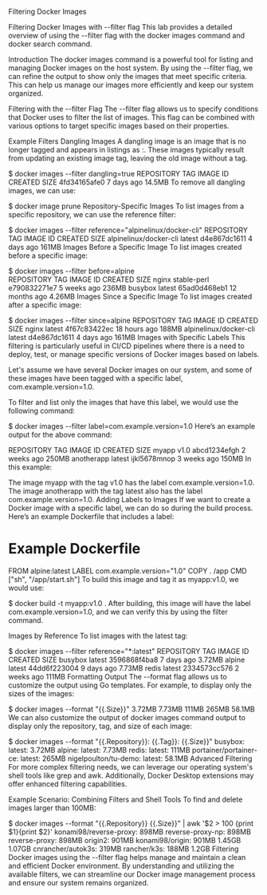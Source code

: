 Filtering Docker Images

Filtering Docker Images with --filter flag
This lab provides a detailed overview of using the --filter flag with the docker images command and docker search command.

Introduction
The docker images command is a powerful tool for listing and managing Docker images on the host system. By using the --filter flag, we can refine the output to show only the images that meet specific criteria. This can help us manage our images more efficiently and keep our system organized.

Filtering with the --filter Flag
The --filter flag allows us to specify conditions that Docker uses to filter the list of images. This flag can be combined with various options to target specific images based on their properties.

Example Filters
Dangling Images
A dangling image is an image that is no longer tagged and appears in listings as <none>:<none>. These images typically result from updating an existing image tag, leaving the old image without a tag.

$ docker images --filter dangling=true
REPOSITORY TAG IMAGE ID CREATED SIZE
<none> <none> 4fd34165afe0 7 days ago 14.5MB
To remove all dangling images, we can use:

$ docker image prune
Repository-Specific Images
To list images from a specific repository, we can use the reference filter:

$ docker images --filter reference="alpinelinux/docker-cli"
REPOSITORY TAG IMAGE ID CREATED SIZE
alpinelinux/docker-cli latest d4e867dc1611 4 days ago 161MB
Images Before a Specific Image
To list images created before a specific image:

$ docker images --filter before=alpine  
REPOSITORY TAG IMAGE ID CREATED SIZE
nginx stable-perl e790832271e7 5 weeks ago 236MB
busybox latest 65ad0d468eb1 12 months ago 4.26MB
Images Since a Specific Image
To list images created after a specific image:

$ docker images --filter since=alpine
REPOSITORY TAG IMAGE ID CREATED SIZE
nginx latest 4f67c83422ec 18 hours ago 188MB
alpinelinux/docker-cli latest d4e867dc1611 4 days ago 161MB
Images with Specific Labels
This filtering is particularly useful in CI/CD pipelines where there is a need to deploy, test, or manage specific versions of Docker images based on labels.

Let's assume we have several Docker images on our system, and some of these images have been tagged with a specific label, com.example.version=1.0.

To filter and list only the images that have this label, we would use the following command:

$ docker images --filter label=com.example.version=1.0
Here’s an example output for the above command:

REPOSITORY TAG IMAGE ID CREATED SIZE
myapp v1.0 abcd1234efgh 2 weeks ago 250MB
anotherapp latest ijkl5678mnop 3 weeks ago 150MB
In this example:

The image myapp with the tag v1.0 has the label com.example.version=1.0.
The image anotherapp with the tag latest also has the label com.example.version=1.0.
Adding Labels to Images
If we want to create a Docker image with a specific label, we can do so during the build process. Here’s an example Dockerfile that includes a label:

# Example Dockerfile

FROM alpine:latest
LABEL com.example.version="1.0"
COPY . /app
CMD ["sh", "/app/start.sh"]
To build this image and tag it as myapp:v1.0, we would use:

$ docker build -t myapp:v1.0 .
After building, this image will have the label com.example.version=1.0, and we can verify this by using the filter command.

Images by Reference
To list images with the latest tag:

$ docker images --filter reference="\*:latest"
REPOSITORY TAG IMAGE ID CREATED SIZE
busybox latest 3596868f4ba8 7 days ago 3.72MB
alpine latest 44dd6f223004 9 days ago 7.73MB
redis latest 2334573cc576 2 weeks ago 111MB
Formatting Output
The --format flag allows us to customize the output using Go templates. For example, to display only the sizes of the images:

$ docker images --format "{{.Size}}"
3.72MB
7.73MB
111MB
265MB
58.1MB
We can also customize the output of docker images command output to display only the repository, tag, and size of each image:

$ docker images --format "{{.Repository}}: {{.Tag}}: {{.Size}}"
busybox: latest: 3.72MB
alpine: latest: 7.73MB
redis: latest: 111MB
portainer/portainer-ce: latest: 265MB
nigelpoulton/tu-demo: latest: 58.1MB
Advanced Filtering
For more complex filtering needs, we can leverage our operating system's shell tools like grep and awk. Additionally, Docker Desktop extensions may offer enhanced filtering capabilities.

Example Scenario: Combining Filters and Shell Tools
To find and delete images larger than 100MB:

$ docker images --format "{{.Repository}} {{.Size}}" | awk '$2 > 100 {print $1}{print $2}'
konami98/reverse-proxy:
898MB
reverse-proxy-np:
898MB
reverse-proxy:
898MB
origin2:
901MB
konami98/origin:
901MB
1.45GB
1.07GB
cnrancher/autok3s:
319MB
rancher/k3s:
188MB
1.2GB
Filtering Docker images using the --filter flag helps manage and maintain a clean and efficient Docker environment. By understanding and utilizing the available filters, we can streamline our Docker image management process and ensure our system remains organized.

